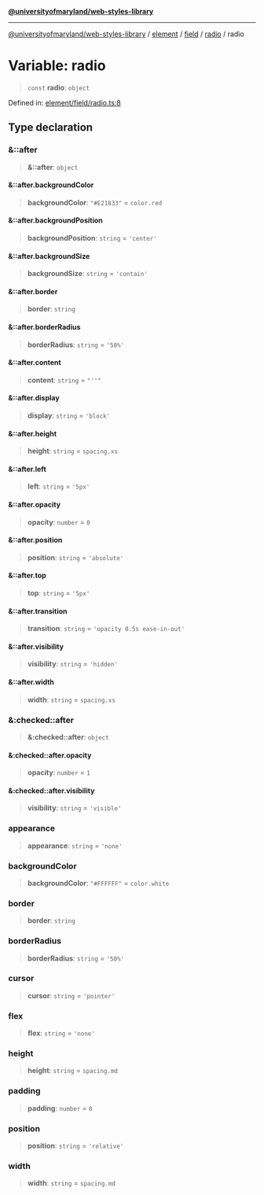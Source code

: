[**@universityofmaryland/web-styles-library**](../../../../../../README.md)

***

[@universityofmaryland/web-styles-library](../../../../../../README.md) / [element](../../../../../README.md) / [field](../../../README.md) / [radio](../README.md) / radio

# Variable: radio

> `const` **radio**: `object`

Defined in: [element/field/radio.ts:8](https://github.com/UMD-Digital/design-system/blob/7fa144f196ef5f0ef2b372670136735f5a5c9236/packages/styles/source/element/field/radio.ts#L8)

## Type declaration

### &::after

> **&::after**: `object`

#### &::after.backgroundColor

> **backgroundColor**: `"#E21833"` = `color.red`

#### &::after.backgroundPosition

> **backgroundPosition**: `string` = `'center'`

#### &::after.backgroundSize

> **backgroundSize**: `string` = `'contain'`

#### &::after.border

> **border**: `string`

#### &::after.borderRadius

> **borderRadius**: `string` = `'50%'`

#### &::after.content

> **content**: `string` = `"''"`

#### &::after.display

> **display**: `string` = `'block'`

#### &::after.height

> **height**: `string` = `spacing.xs`

#### &::after.left

> **left**: `string` = `'5px'`

#### &::after.opacity

> **opacity**: `number` = `0`

#### &::after.position

> **position**: `string` = `'absolute'`

#### &::after.top

> **top**: `string` = `'5px'`

#### &::after.transition

> **transition**: `string` = `'opacity 0.5s ease-in-out'`

#### &::after.visibility

> **visibility**: `string` = `'hidden'`

#### &::after.width

> **width**: `string` = `spacing.xs`

### &:checked::after

> **&:checked::after**: `object`

#### &:checked::after.opacity

> **opacity**: `number` = `1`

#### &:checked::after.visibility

> **visibility**: `string` = `'visible'`

### appearance

> **appearance**: `string` = `'none'`

### backgroundColor

> **backgroundColor**: `"#FFFFFF"` = `color.white`

### border

> **border**: `string`

### borderRadius

> **borderRadius**: `string` = `'50%'`

### cursor

> **cursor**: `string` = `'pointer'`

### flex

> **flex**: `string` = `'none'`

### height

> **height**: `string` = `spacing.md`

### padding

> **padding**: `number` = `0`

### position

> **position**: `string` = `'relative'`

### width

> **width**: `string` = `spacing.md`

